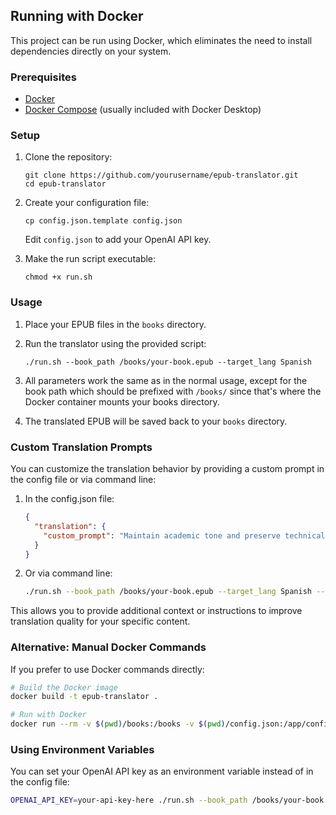 ## Running with Docker

This project can be run using Docker, which eliminates the need to install dependencies directly on your system.

### Prerequisites

- [Docker](https://docs.docker.com/get-docker/)
- [Docker Compose](https://docs.docker.com/compose/install/) (usually included with Docker Desktop)

### Setup

1. Clone the repository:
   ```
   git clone https://github.com/yourusername/epub-translator.git
   cd epub-translator
   ```

2. Create your configuration file:
   ```
   cp config.json.template config.json
   ```
   Edit `config.json` to add your OpenAI API key.

3. Make the run script executable:
   ```
   chmod +x run.sh
   ```

### Usage

1. Place your EPUB files in the `books` directory.

2. Run the translator using the provided script:
   ```
   ./run.sh --book_path /books/your-book.epub --target_lang Spanish
   ```

3. All parameters work the same as in the normal usage, except for the book path which should be prefixed with `/books/` since that's where the Docker container mounts your books directory.

4. The translated EPUB will be saved back to your `books` directory.

### Custom Translation Prompts

You can customize the translation behavior by providing a custom prompt in the config file or via command line:

1. In the config.json file:
   ```json
   {
     "translation": {
       "custom_prompt": "Maintain academic tone and preserve technical terminology. For novel text, keep character names in their original form."
     }
   }
   ```

2. Or via command line:
   ```bash
   ./run.sh --book_path /books/your-book.epub --target_lang Spanish --custom_prompt "Maintain literary style and preserve metaphors and idioms with appropriate cultural equivalents."
   ```

This allows you to provide additional context or instructions to improve translation quality for your specific content.

### Alternative: Manual Docker Commands

If you prefer to use Docker commands directly:

```bash
# Build the Docker image
docker build -t epub-translator .

# Run with Docker
docker run --rm -v $(pwd)/books:/books -v $(pwd)/config.json:/app/config.json epub-translator --book_path /books/your-book.epub --target_lang Spanish
```

### Using Environment Variables

You can set your OpenAI API key as an environment variable instead of in the config file:

```bash
OPENAI_API_KEY=your-api-key-here ./run.sh --book_path /books/your-book.epub
```